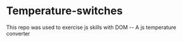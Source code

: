 # Temperature-switches
This repo was used to exercise js skills with DOM
-- A js temperature converter
